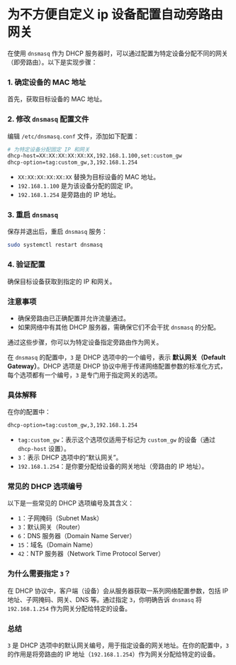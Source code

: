 # 为不方便自定义 ip 设备配置自动旁路由网关

在使用 `dnsmasq` 作为 DHCP 服务器时，可以通过配置为特定设备分配不同的网关（即旁路由）。以下是实现步骤：

### 1. 确定设备的 MAC 地址

首先，获取目标设备的 MAC 地址。

### 2. 修改 `dnsmasq` 配置文件

编辑 `/etc/dnsmasq.conf` 文件，添加如下配置：

```bash
# 为特定设备分配固定 IP 和网关
dhcp-host=XX:XX:XX:XX:XX:XX,192.168.1.100,set:custom_gw
dhcp-option=tag:custom_gw,3,192.168.1.254
```

- `XX:XX:XX:XX:XX:XX` 替换为目标设备的 MAC 地址。
- `192.168.1.100` 是为该设备分配的固定 IP。
- `192.168.1.254` 是旁路由的 IP 地址。

### 3. 重启 `dnsmasq`

保存并退出后，重启 `dnsmasq` 服务：

```bash
sudo systemctl restart dnsmasq
```

### 4. 验证配置

确保目标设备获取到指定的 IP 和网关。

### 注意事项

- 确保旁路由已正确配置并允许流量通过。
- 如果网络中有其他 DHCP 服务器，需确保它们不会干扰 `dnsmasq` 的分配。

通过这些步骤，你可以为特定设备指定旁路由作为网关。

在 `dnsmasq` 的配置中，`3` 是 DHCP 选项中的一个编号，表示 **默认网关（Default Gateway）**。DHCP 选项是 DHCP 协议中用于传递网络配置参数的标准化方式，每个选项都有一个编号，`3` 是专门用于指定网关的选项。

### 具体解释

在你的配置中：

```bash
dhcp-option=tag:custom_gw,3,192.168.1.254
```

- `tag:custom_gw`：表示这个选项仅适用于标记为 `custom_gw` 的设备（通过 `dhcp-host` 设置）。
- `3`：表示 DHCP 选项中的“默认网关”。
- `192.168.1.254`：是你要分配给设备的网关地址（旁路由的 IP 地址）。

### 常见的 DHCP 选项编号

以下是一些常见的 DHCP 选项编号及其含义：

- `1`：子网掩码（Subnet Mask）
- `3`：默认网关（Router）
- `6`：DNS 服务器（Domain Name Server）
- `15`：域名（Domain Name）
- `42`：NTP 服务器（Network Time Protocol Server）

### 为什么需要指定 `3`？

在 DHCP 协议中，客户端（设备）会从服务器获取一系列网络配置参数，包括 IP 地址、子网掩码、网关、DNS 等。通过指定 `3`，你明确告诉 `dnsmasq` 将 `192.168.1.254` 作为网关分配给特定的设备。

### 总结

`3` 是 DHCP 选项中的默认网关编号，用于指定设备的网关地址。在你的配置中，`3` 的作用是将旁路由的 IP 地址（`192.168.1.254`）作为网关分配给特定的设备。
